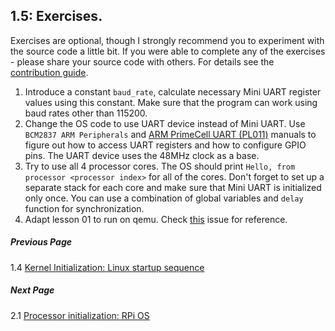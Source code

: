 ## 1.5: Exercises.

Exercises are optional, though I strongly recommend you to experiment with the source code a little bit. If you were able to complete any of the exercises - please share your source code with others. For details see the [contribution guide](../Contributions.md).

1. Introduce a constant `baud_rate`, calculate necessary Mini UART register values using this constant. Make sure that the program can work using baud rates other than 115200.
1. Change the OS code to use UART device instead of Mini UART. Use `BCM2837 ARM Peripherals` and [ARM PrimeCell UART (PL011)](http://infocenter.arm.com/help/topic/com.arm.doc.ddi0183g/DDI0183G_uart_pl011_r1p5_trm.pdf) manuals to figure out how to access UART registers and how to configure GPIO pins. The UART device uses the 48MHz clock as a base.
1. Try to use all 4 processor cores. The OS should print `Hello, from processor <processor index>` for all of the cores. Don't forget to set up a separate stack for each core and make sure that Mini UART is initialized only once. You can use a combination of global variables and `delay` function for synchronization.
1. Adapt lesson 01 to run on qemu. Check [this](https://github.com/s-matyukevich/raspberry-pi-os/issues/8) issue for reference.

##### Previous Page

1.4 [Kernel Initialization: Linux startup sequence](../../docs/lesson01/linux/kernel-startup.md)

##### Next Page

2.1 [Processor initialization: RPi OS](../../docs/lesson02/rpi-os.md)
